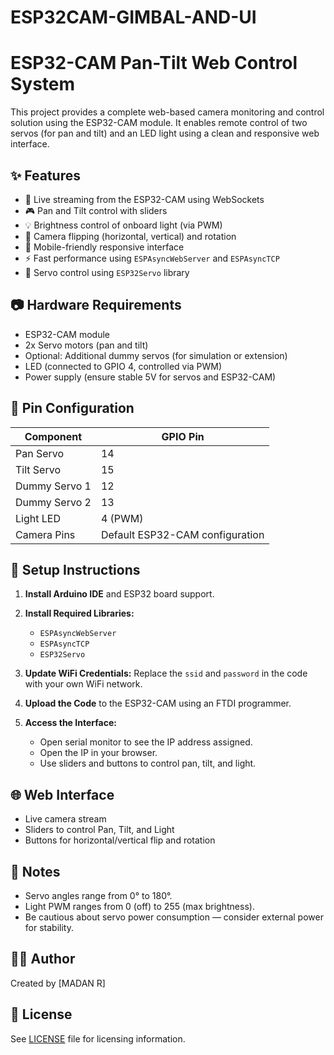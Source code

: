 # ESP32CAM-GIMBAL-AND-UI
# ESP32-CAM Pan-Tilt Web Control System

This project provides a complete web-based camera monitoring and control solution using the ESP32-CAM module. It enables remote control of two servos (for pan and tilt) and an LED light using a clean and responsive web interface.

## ✨ Features

- 📸 Live streaming from the ESP32-CAM using WebSockets
- 🎮 Pan and Tilt control with sliders
- 💡 Brightness control of onboard light (via PWM)
- 🔁 Camera flipping (horizontal, vertical) and rotation
- 📱 Mobile-friendly responsive interface
- ⚡ Fast performance using `ESPAsyncWebServer` and `ESPAsyncTCP`
- 🧠 Servo control using `ESP32Servo` library

## 📷 Hardware Requirements

- ESP32-CAM module
- 2x Servo motors (pan and tilt)
- Optional: Additional dummy servos (for simulation or extension)
- LED (connected to GPIO 4, controlled via PWM)
- Power supply (ensure stable 5V for servos and ESP32-CAM)

## 📌 Pin Configuration

| Component     | GPIO Pin |
|---------------|----------|
| Pan Servo     | 14       |
| Tilt Servo    | 15       |
| Dummy Servo 1 | 12       |
| Dummy Servo 2 | 13       |
| Light LED     | 4 (PWM)  |
| Camera Pins   | Default ESP32-CAM configuration |

## 📡 Setup Instructions

1. **Install Arduino IDE** and ESP32 board support.
2. **Install Required Libraries:**
   - `ESPAsyncWebServer`
   - `ESPAsyncTCP`
   - `ESP32Servo`
3. **Update WiFi Credentials:**
   Replace the `ssid` and `password` in the code with your own WiFi network.

4. **Upload the Code** to the ESP32-CAM using an FTDI programmer.
5. **Access the Interface:**
   - Open serial monitor to see the IP address assigned.
   - Open the IP in your browser.
   - Use sliders and buttons to control pan, tilt, and light.

## 🌐 Web Interface

- Live camera stream
- Sliders to control Pan, Tilt, and Light
- Buttons for horizontal/vertical flip and rotation

## 🔧 Notes

- Servo angles range from 0° to 180°.
- Light PWM ranges from 0 (off) to 255 (max brightness).
- Be cautious about servo power consumption — consider external power for stability.

## 🧑‍💻 Author

Created by [MADAN R]

## 🪪 License

See [LICENSE](LICENSE) file for licensing information.
